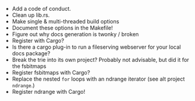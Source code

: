 * Add a code of conduct.
* Clean up lib.rs.
* Make single & multi-threaded build options
* Document these options in the Makefile!
* Figure out why docs generation is twonky / broken
* Register with Cargo?
* Is there a cargo plug-in to run a fileserving webserver for your local
  docs package?
* Break the trie into its own project? Probably not advisable, but did
  it for the fsbitmaps
* Register fsbitmaps with Cargo?
* Replace the nested `for` loops with an ndrange iterator (see alt
  project `ndrange`.)
* Register ndrange with Cargo!

